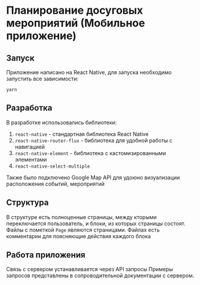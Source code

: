 # Планирование досуговых мероприятий (Мобильное приложение)

## Запуск
Приложение написано на React Native, для запуска необходимо запустить все зависимости:</br>

```yarn```</br>

## Разработка
В разработке использовались библиотеки:
1. ```react-native``` - стандартная библиотека React Native
2. ```react-native-router-flux``` - библиотека для удобной работы с навигацией
3. ```react-native-element``` - библиотека с кастомизированными элементами
4. ```react-native-select-multiple```

Также было подключено Google Map API для удоюно визуализации расположения событий, мероприятий

## Структура
В структуре есть полноценные страницы, между кторыми переключается пользователь, и блоки, из которых страницы состоят. Файлы с пометкой ```Page``` являются страницами.
Файлах есть комментарии для поясняющие действия каждого блока

## Работа приложения
Связь с сервером устанавливается через API запросы
Примеры запросов представлены в сопроводительной документации с сервером.
